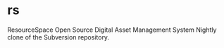 # rs
ResourceSpace Open Source Digital Asset Management System
Nightly clone of the Subversion repository.
